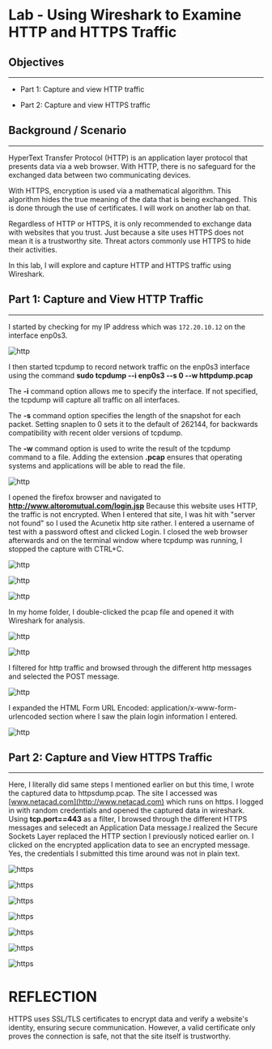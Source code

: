 # Lab - Using Wireshark to Examine HTTP and HTTPS Traffic

## Objectives
---
- Part 1: Capture and view HTTP traffic

- Part 2: Capture and view HTTPS traffic

## Background / Scenario
---

HyperText Transfer Protocol (HTTP) is an application layer protocol that
presents data via a web browser. With HTTP, there is no safeguard for
the exchanged data between two communicating devices.

With HTTPS, encryption is used via a mathematical algorithm. This
algorithm hides the true meaning of the data that is being exchanged.
This is done through the use of certificates. I will work on another lab
on that.

Regardless of HTTP or HTTPS, it is only recommended to exchange data
with websites that you trust. Just because a site uses HTTPS does not
mean it is a trustworthy site. Threat actors commonly use HTTPS to hide
their activities.

In this lab, I will explore and capture HTTP and HTTPS traffic using
Wireshark.

## Part 1: Capture and View HTTP Traffic
---

I started by checking for my IP address which was `172.20.10.12` on the
interface enp0s3.

![http](media/http_https/image1.png)

I then started tcpdump to record network traffic on the enp0s3 interface
using the command **sudo tcpdump --i enp0s3 --s 0 --w httpdump.pcap**

The **-i** command option allows me to specify the interface. If not
specified, the tcpdump will capture all traffic on all interfaces.

The **-s** command option specifies the length of the snapshot for each
packet. Setting snaplen to 0 sets it to the default of 262144, for
backwards compatibility with recent older versions of tcpdump.

The **-w** command option is used to write the result of the tcpdump
command to a file. Adding the extension **.pcap** ensures that operating
systems and applications will be able to read the file.

![http](media/http_https/image2.png)

I opened the firefox browser and navigated to
**http://www.altoromutual.com/login.jsp** Because this website uses HTTP,
the traffic is not encrypted. When I entered that site, I was hit with
"server not found" so I used the Acunetix http site rather. I entered a
username of test with a password oftest and clicked Login. I closed the
web browser afterwards and on the terminal window where tcpdump was
running, I stopped the capture with CTRL+C.

![http](media/http_https/image3.png)

![http](media/http_https/image4.png)

![http](media/http_https/image5.png)

In my home folder, I double-clicked the pcap file and opened it with
Wireshark for analysis.

![http](media/http_https/image6.png)

![http](media/http_https/image7.png)

I filtered for http traffic and browsed through the different http
messages and selected the POST message.

![http](media/http_https/image8.png)

I expanded the HTML Form URL Encoded: application/x-www-form-urlencoded
section where I saw the plain login information I entered.

![http](media/http_https/image9.png)

## Part 2: Capture and View HTTPS Traffic
---

Here, I literally did same steps I mentioned earlier on but this time, I
wrote the captured data to httpsdump.pcap. The site I accessed was
[www.netacad.com](http://www.netacad.com) which runs on https. I logged
in with random credentials and opened the captured data in wireshark.
Using **tcp.port==443** as a filter, I browsed through the different
HTTPS messages and selecedt an Application Data message.I realized the
Secure Sockets Layer replaced the HTTP section I previously noticed
earlier on. I clicked on the encrypted application data to see an
encrypted message. Yes, the credentials I submitted this time around was
not in plain text.

![https](media/http_https/image10.png)

![https](media/http_https/image11.png)

![https](media/http_https/image12.png)

![https](media/http_https/image13.png)

![https](media/http_https/image14.png)

![https](media/http_https/image15.png)

![https](media/http_httpsimage16.png)


# REFLECTION

HTTPS uses SSL/TLS certificates to encrypt data and verify a website's
identity, ensuring secure communication. However, a valid certificate
only proves the connection is safe, not that the site itself is
trustworthy.
